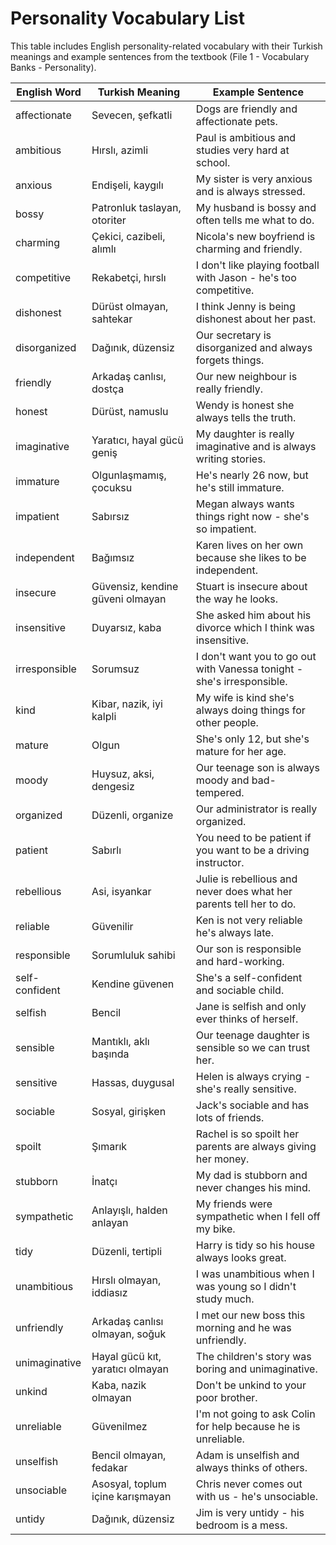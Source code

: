 # Personality Vocabulary List

This table includes English personality-related vocabulary with their Turkish meanings and example sentences from the textbook (File 1 - Vocabulary Banks - Personality).

| **English Word**   | **Turkish Meaning**                        | **Example Sentence**                                        |
|--------------------|--------------------------------------------|-------------------------------------------------------------|
| affectionate       | Sevecen, şefkatli                          | Dogs are friendly and affectionate pets.                   |
| ambitious          | Hırslı, azimli                             | Paul is ambitious and studies very hard at school.         |
| anxious            | Endişeli, kaygılı                          | My sister is very anxious and is always stressed.          |
| bossy              | Patronluk taslayan, otoriter               | My husband is bossy and often tells me what to do.         |
| charming           | Çekici, cazibeli, alımlı                   | Nicola's new boyfriend is charming and friendly.           |
| competitive        | Rekabetçi, hırslı                          | I don't like playing football with Jason - he's too competitive. |
| dishonest          | Dürüst olmayan, sahtekar                   | I think Jenny is being dishonest about her past.           |
| disorganized       | Dağınık, düzensiz                          | Our secretary is disorganized and always forgets things.   |
| friendly           | Arkadaş canlısı, dostça                    | Our new neighbour is really friendly.                      |
| honest             | Dürüst, namuslu                            | Wendy is honest she always tells the truth.                |
| imaginative        | Yaratıcı, hayal gücü geniş                 | My daughter is really imaginative and is always writing stories. |
| immature           | Olgunlaşmamış, çocuksu                     | He's nearly 26 now, but he's still immature.               |
| impatient          | Sabırsız                                   | Megan always wants things right now - she's so impatient.  |
| independent        | Bağımsız                                   | Karen lives on her own because she likes to be independent. |
| insecure           | Güvensiz, kendine güveni olmayan           | Stuart is insecure about the way he looks.                 |
| insensitive        | Duyarsız, kaba                             | She asked him about his divorce which I think was insensitive. |
| irresponsible      | Sorumsuz                                   | I don't want you to go out with Vanessa tonight - she's irresponsible. |
| kind               | Kibar, nazik, iyi kalpli                   | My wife is kind she's always doing things for other people. |
| mature             | Olgun                                      | She's only 12, but she's mature for her age.               |
| moody              | Huysuz, aksi, dengesiz                     | Our teenage son is always moody and bad-tempered.          |
| organized          | Düzenli, organize                          | Our administrator is really organized.                     |
| patient            | Sabırlı                                    | You need to be patient if you want to be a driving instructor. |
| rebellious         | Asi, isyankar                              | Julie is rebellious and never does what her parents tell her to do. |
| reliable           | Güvenilir                                  | Ken is not very reliable he's always late.                 |
| responsible        | Sorumluluk sahibi                          | Our son is responsible and hard-working.                   |
| self-confident     | Kendine güvenen                            | She's a self-confident and sociable child.                 |
| selfish            | Bencil                                     | Jane is selfish and only ever thinks of herself.           |
| sensible           | Mantıklı, aklı başında                     | Our teenage daughter is sensible so we can trust her.      |
| sensitive          | Hassas, duygusal                           | Helen is always crying - she's really sensitive.           |
| sociable           | Sosyal, girişken                           | Jack's sociable and has lots of friends.                   |
| spoilt             | Şımarık                                    | Rachel is so spoilt her parents are always giving her money. |
| stubborn           | İnatçı                                     | My dad is stubborn and never changes his mind.             |
| sympathetic        | Anlayışlı, halden anlayan                  | My friends were sympathetic when I fell off my bike.       |
| tidy               | Düzenli, tertipli                          | Harry is tidy so his house always looks great.             |
| unambitious        | Hırslı olmayan, iddiasız                   | I was unambitious when I was young so I didn't study much. |
| unfriendly         | Arkadaş canlısı olmayan, soğuk             | I met our new boss this morning and he was unfriendly.     |
| unimaginative      | Hayal gücü kıt, yaratıcı olmayan           | The children's story was boring and unimaginative.         |
| unkind             | Kaba, nazik olmayan                        | Don't be unkind to your poor brother.                      |
| unreliable         | Güvenilmez                                 | I'm not going to ask Colin for help because he is unreliable. |
| unselfish          | Bencil olmayan, fedakar                    | Adam is unselfish and always thinks of others.             |
| unsociable         | Asosyal, toplum içine karışmayan           | Chris never comes out with us - he's unsociable.           |
| untidy             | Dağınık, düzensiz                          | Jim is very untidy - his bedroom is a mess.                |
